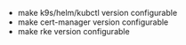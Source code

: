 

- make k9s/helm/kubctl version configurable
- make cert-manager version configurable
- make rke version configurable
